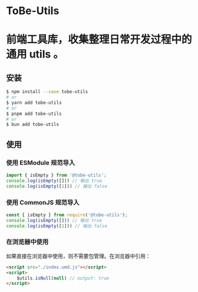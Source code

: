 # ToBe-Utils 

# 前端工具库，收集整理日常开发过程中的通用 utils 。


## 安装
```bash
$ npm install --save tobe-utils
# or
$ yarn add tobe-utils
# or
$ pnpm add tobe-utils
# or
$ bun add tobe-utils
```
## 使用


### 使用 ESModule 规范导入
```js
import { isEmpty } from '@tobe-utils';
console.log(isEmpty([])) // 输出 true
console.log(isEmpty([1])) // 输出 false
```

### 使用 CommonJS 规范导入

```js
const { isEmpty } from require('@tobe-utils');
console.log(isEmpty([])) // 输出 true
console.log(isEmpty([1])) // 输出 false
```

### 在浏览器中使用

如果直接在浏览器中使用，则不需要包管理。在浏览器中引用：

```html
<script src="./index.umd.js"></script>
<script>
    $utils.isNull(null) // output: true
</script>
```